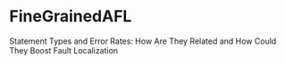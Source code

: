 # FineGrainedAFL
Statement Types and Error Rates: How Are They Related and How Could They Boost Fault Localization
